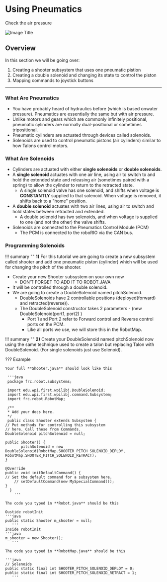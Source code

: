 <!-- This page was contributed by: Isaac Sayasane -->
# Using Pneumatics

Check the air pressure
<!-- Add a page image to make it pretty! -->
![Image Title](imageURL)

## Overview

In this section we will be going over:

1. Creating a shooter subsystem that uses one pneumatic pistion
2. Creating a double solenoid and changing its state to control the piston
3. Mapping commands to joystick buttons

***

### What Are Pneumatics

- You have probably heard of hydraulics before (which is based onwater pressure). Pneumatics are essentially the same but with air pressure.
- Unlike motors and gears which are commonly infinitely positional, pneumatic cylinders are normally dual-positional or sometimes tripositional.
- Pneumatic cylinders are actuated through devices called solenoids.
- Solenoids are used to control pneumatic pistons (air cylinders) similar to how Talons control motors.

### What Are Solenoids

- Cylinders are actuated with either **single solenoids** or **double solenoids**.
- A **single solenoid** actuates with one air line, using air to switch to and hold the extended state and releasing air (sometimes paired with a spring) to allow the cylinder to return to the retracted state.
	- A single solenoid valve has one solenoid, and shifts when voltage is **CONSTANTLY** supplied to that solenoid. When voltage is removed, it shifts back to a "home" position.
- A **double solenoid** actuates with two air lines, using air to switch and hold states between retracted and extended.
	- A double solenoid has two solenoids, and when voltage is supplied to one (and not the other) the valve shifts.
- Solenoids are connected to the Pneumatics Control Module (PCM)
	- The PCM is connected to the roboRIO via the CAN bus.
	
### Programming Solenoids

!!! summary ""
**1)** For this tutorial we are going to create a new subsystem called shooter and add one pneumatic piston (cylinder) which will be used for changing the pitch of the shooter.

- Create your new Shooter subsystem on your own now
	- DON’T FORGET TO ADD IT TO ROBOT.JAVA
- It will be controlled through a double solenoid.
- We are going to create a DoubleSolenoid named pitchSolenoid.
	- DoubleSolenoids have 2 controllable positions (deployed(forward) and retracted(reverse)).
	- The DoubleSolenoid constructor takes 2 parameters - (new DoubleSolenoid(port1, port2) )
		- Port 1 and Port 2 refer to Forward control and Reverse control ports on the PCM.
		- Like all ports we use, we will store this in the RobotMap.

!!! summary ""
**2)** Create your DoubleSolenoid named pitchSolenoid now using the same technique used to create a talon but replacing Talon with DoubleSolenoid. (For single solenoids just use Solenoid).

??? Example

	Your full **Shooter.java** should look like this
	
     '''java
     package frc.robot.subsystems;

     import edu.wpi.first.wpilibj.DoubleSolenoid;
     import edu.wpi.first.wpilibj.command.Subsystem;
     import frc.robot.RobotMap;

     /**
     * Add your docs here.
     */
     public class Shooter extends Subsystem {
  	// Put methods for controlling this subsystem
  	// here. Call these from Commands.
  	DoubleSolenoid pitchSolenoid = null;

   	public Shooter() {
    	   pitchSolenoid = new DoubleSolenoid(RobotMap.SHOOTER_PITCH_SOLENOID_DEPLOY, RobotMap.SHOOTER_PITCH_SOLENOID_RETRACT);
  	}

  	@Override
  	public void initDefaultCommand() {
   	// Set the default command for a subsystem here.
    	// setDefaultCommand(new MySpecialCommand());
  	}
      }
      	'''
	
	The code you typed in **Robot.java** should be this
	
	Oustide robotInit
	'''java
	public static Shooter m_shooter = null;
	   '''
	Inside robotInit
	'''java
	m_shooter = new Shooter();
	   '''
	  
	The code you typed in **RobotMap.java** should be this
	
	'''java
	// Solenoids
  	public static final int SHOOTER_PITCH_SOLENOID_DEPLOY = 0;
  	public static final int SHOOTER_PITCH_SOLENOID_RETRACT = 1;
	   '''
	
   
